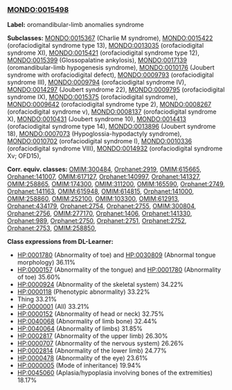 
### [MONDO:0015498](http://purl.obolibrary.org/obo/MONDO_0015498)
**Label:** oromandibular-limb anomalies syndrome

**Subclasses:** [MONDO:0015367](http://purl.obolibrary.org/obo/MONDO_0015367) (Charlie M syndrome), [MONDO:0015422](http://purl.obolibrary.org/obo/MONDO_0015422) (orofaciodigital syndrome type 13), [MONDO:0013035](http://purl.obolibrary.org/obo/MONDO_0013035) (orofaciodigital syndrome XI), [MONDO:0015421](http://purl.obolibrary.org/obo/MONDO_0015421) (orofaciodigital syndrome type 12), [MONDO:0015399](http://purl.obolibrary.org/obo/MONDO_0015399) (Glossopalatine ankylosis), [MONDO:0017139](http://purl.obolibrary.org/obo/MONDO_0017139) (oromandibular-limb hypogenesis syndrome), [MONDO:0010176](http://purl.obolibrary.org/obo/MONDO_0010176) (Joubert syndrome with orofaciodigital defect), [MONDO:0009793](http://purl.obolibrary.org/obo/MONDO_0009793) (orofaciodigital syndrome III), [MONDO:0009794](http://purl.obolibrary.org/obo/MONDO_0009794) (orofaciodigital syndrome IV), [MONDO:0014297](http://purl.obolibrary.org/obo/MONDO_0014297) (Joubert syndrome 22), [MONDO:0009795](http://purl.obolibrary.org/obo/MONDO_0009795) (orofaciodigital syndrome IX), [MONDO:0015375](http://purl.obolibrary.org/obo/MONDO_0015375) (orofaciodigital syndrome), [MONDO:0009642](http://purl.obolibrary.org/obo/MONDO_0009642) (orofaciodigital syndrome type 2), [MONDO:0008267](http://purl.obolibrary.org/obo/MONDO_0008267) (orofaciodigital syndrome v), [MONDO:0008137](http://purl.obolibrary.org/obo/MONDO_0008137) (orofaciodigital syndrome X), [MONDO:0010431](http://purl.obolibrary.org/obo/MONDO_0010431) (Joubert syndrome 10), [MONDO:0014413](http://purl.obolibrary.org/obo/MONDO_0014413) (orofaciodigital syndrome type 14), [MONDO:0013896](http://purl.obolibrary.org/obo/MONDO_0013896) (Joubert syndrome 18), [MONDO:0007073](http://purl.obolibrary.org/obo/MONDO_0007073) (Hypoglossia-hypodactyly syndrome), [MONDO:0010702](http://purl.obolibrary.org/obo/MONDO_0010702) (orofaciodigital syndrome I), [MONDO:0010336](http://purl.obolibrary.org/obo/MONDO_0010336) (orofaciodigital syndrome VIII), [MONDO:0014932](http://purl.obolibrary.org/obo/MONDO_0014932) (orofaciodigital syndrome Xv; OFD15), 

**Corr. equiv. classes:** [OMIM:300484](http://purl.obolibrary.org/obo/OMIM_300484), [Orphanet:2919](http://www.orpha.net/ORDO/Orphanet_2919), [OMIM:615665](http://purl.obolibrary.org/obo/OMIM_615665), [Orphanet:141007](http://www.orpha.net/ORDO/Orphanet_141007), [OMIM:617127](http://purl.obolibrary.org/obo/OMIM_617127), [Orphanet:140997](http://www.orpha.net/ORDO/Orphanet_140997), [Orphanet:141327](http://www.orpha.net/ORDO/Orphanet_141327), [OMIM:258865](http://purl.obolibrary.org/obo/OMIM_258865), [OMIM:174300](http://purl.obolibrary.org/obo/OMIM_174300), [OMIM:311200](http://purl.obolibrary.org/obo/OMIM_311200), [OMIM:165590](http://purl.obolibrary.org/obo/OMIM_165590), [Orphanet:2749](http://www.orpha.net/ORDO/Orphanet_2749), [Orphanet:141163](http://www.orpha.net/ORDO/Orphanet_141163), [OMIM:615948](http://purl.obolibrary.org/obo/OMIM_615948), [OMIM:614815](http://purl.obolibrary.org/obo/OMIM_614815), [Orphanet:141000](http://www.orpha.net/ORDO/Orphanet_141000), [OMIM:258860](http://purl.obolibrary.org/obo/OMIM_258860), [OMIM:252100](http://purl.obolibrary.org/obo/OMIM_252100), [OMIM:103300](http://purl.obolibrary.org/obo/OMIM_103300), [OMIM:612913](http://purl.obolibrary.org/obo/OMIM_612913), [Orphanet:434179](http://www.orpha.net/ORDO/Orphanet_434179), [Orphanet:2754](http://www.orpha.net/ORDO/Orphanet_2754), [Orphanet:2755](http://www.orpha.net/ORDO/Orphanet_2755), [OMIM:300804](http://purl.obolibrary.org/obo/OMIM_300804), [Orphanet:2756](http://www.orpha.net/ORDO/Orphanet_2756), [OMIM:277170](http://purl.obolibrary.org/obo/OMIM_277170), [Orphanet:1406](http://www.orpha.net/ORDO/Orphanet_1406), [Orphanet:141330](http://www.orpha.net/ORDO/Orphanet_141330), [Orphanet:989](http://www.orpha.net/ORDO/Orphanet_989), [Orphanet:2750](http://www.orpha.net/ORDO/Orphanet_2750), [Orphanet:2751](http://www.orpha.net/ORDO/Orphanet_2751), [Orphanet:2752](http://www.orpha.net/ORDO/Orphanet_2752), [Orphanet:2753](http://www.orpha.net/ORDO/Orphanet_2753), [OMIM:258850](http://purl.obolibrary.org/obo/OMIM_258850), 

**Class expressions from DL-Learner:**

- [HP:0001780](http://purl.obolibrary.org/obo/HP_0001780) (Abnormality of toe) and [HP:0030809](http://purl.obolibrary.org/obo/HP_0030809) (Abnormal tongue morphology) 36.11%
- [HP:0000157](http://purl.obolibrary.org/obo/HP_0000157) (Abnormality of the tongue) and [HP:0001780](http://purl.obolibrary.org/obo/HP_0001780) (Abnormality of toe) 35.60%
- [HP:0000924](http://purl.obolibrary.org/obo/HP_0000924) (Abnormality of the skeletal system) 34.22%
- [HP:0000118](http://purl.obolibrary.org/obo/HP_0000118) (Phenotypic abnormality) 33.22%
- Thing 33.21%
- [HP:0000001](http://purl.obolibrary.org/obo/HP_0000001) (All) 33.21%
- [HP:0000152](http://purl.obolibrary.org/obo/HP_0000152) (Abnormality of head or neck) 32.75%
- [HP:0040068](http://purl.obolibrary.org/obo/HP_0040068) (Abnormality of limb bone) 32.44%
- [HP:0040064](http://purl.obolibrary.org/obo/HP_0040064) (Abnormality of limbs) 31.85%
- [HP:0002817](http://purl.obolibrary.org/obo/HP_0002817) (Abnormality of the upper limb) 26.30%
- [HP:0000707](http://purl.obolibrary.org/obo/HP_0000707) (Abnormality of the nervous system) 26.26%
- [HP:0002814](http://purl.obolibrary.org/obo/HP_0002814) (Abnormality of the lower limb) 24.77%
- [HP:0000478](http://purl.obolibrary.org/obo/HP_0000478) (Abnormality of the eye) 23.61%
- [HP:0000005](http://purl.obolibrary.org/obo/HP_0000005) (Mode of inheritance) 19.94%
- [HP:0045060](http://purl.obolibrary.org/obo/HP_0045060) (Aplasia/hypoplasia involving bones of the extremities) 18.17%


